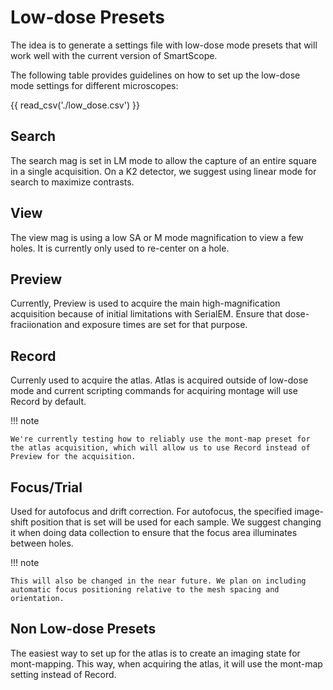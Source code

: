 # Low-dose Presets

The idea is to generate a settings file with low-dose mode presets that will work well with the current version of SmartScope.

The following table provides guidelines on how to set up the low-dose mode settings for different microscopes:

{{ read_csv('./low_dose.csv') }}

## Search

The search mag is set in LM mode to allow the capture of an entire square in a single acquisition.
On a K2 detector, we suggest using linear mode for search to maximize contrasts.

## View

The view mag is using a low SA or M mode magnification to view a few holes. It is currently only used to re-center on a hole.

## Preview

Currently, Preview is used to acquire the main high-magnification acquisition because of initial limitations with SerialEM.
Ensure that dose-fraciionation and exposure times are set for that purpose.

## Record

Currenly used to acquire the atlas. Atlas is acquired outside of low-dose mode and current scripting commands for acquiring montage will use Record by default.

!!! note
    
    We're currently testing how to reliably use the mont-map preset for the atlas acquisition, which will allow us to use Record instead of Preview for the acquisition.

## Focus/Trial


Used for autofocus and drift correction. For autofocus, the specified image-shift position that is set will be used for each sample. We suggest changing it when doing data collection to ensure that the focus area illuminates between holes.

!!! note

    This will also be changed in the near future. We plan on including automatic focus positioning relative to the mesh spacing and orientation.

## Non Low-dose Presets
    
The easiest way to set up for the atlas is to create an imaging state for mont-mapping. This way, when acquiring the atlas, it will use the mont-map setting instead of Record.